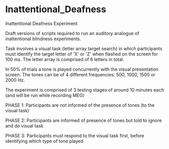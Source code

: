 # Inattentional_Deafness
Inattentional Deafness Experiment

Draft versions of scripts required to run an auditory analogue of inattentional blindness experiments.

Task involves a visual task (letter array target search) in which participants must identify the target letter of 'X' or 'Z' when flashed on the screen for 100 ms. The letter array is comprised of 6 letters in total.

In 50% of trials a tone is played concurrently with the visual presentation screen. The tones can be of 4 different frequencies: 500, 1000, 1500 or 2000 Hz.

The experiment is comprised of 3 testing stages of around 10 minutes each (and will be run while recording MEG)

PHASE 1: Participants are not informed of the presence of tones (to the visual task)

PHASE 2: Participants are informed of presence of tones but told to ignore and do visual task

PHASE 3: Participants must respond to the visual task first, before identifying which type of tone played
